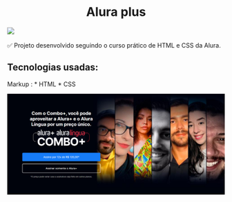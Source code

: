 <h1 align="center"> Alura plus</h1>
<p align="left">
<img src="http://img.shields.io/static/v1?label=STATUS&message=DONE&color=GREEN&style=for-the-badge"/>
</p>

:white_check_mark: Projeto desenvolvido seguindo o curso prático de HTML e CSS da Alura. 

<h2>Tecnologias usadas:</h2>
Markup : * HTML
* CSS 


![Cabeçalho da página](https://github.com/RaquelHCastro/alura-plus/blob/main/Alura%2B%20site.jpg)



